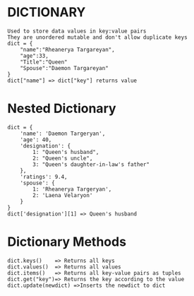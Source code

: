 # DICTIONARY

    Used to store data values in key:value pairs
    They are unordered mutable and don't allow duplicate keys
    dict = {
        "name":"Rheanerya Targareyan",
        "age":33,
        "Title":"Queen"
        "Spouse":"Daemon Targareyan"
    }
    dict["name"] => dict["key"] returns value

# Nested Dictionary

    dict = {
        'name': 'Daemon Targeryan',
        'age': 40,
        'designation': {
            1: "Queen's husband",
            2: "Queen's uncle",
            3: "Queen's daughter-in-law's father"
        },
        'ratings': 9.4,
        'spouse': {
            1: 'Rheanerya Targeryan',
            2: 'Laena Velaryon'
        }
    }
    dict['designation'][1] => Queen's husband

# Dictionary Methods

    dict.keys()    => Returns all keys
    dict.values()  => Returns all values
    dict.items()   => Returns all key-value pairs as tuples
    dict.get("key")=> Returns the key according to the value
    dict.update(newdict) =>Inserts the newdict to dict
